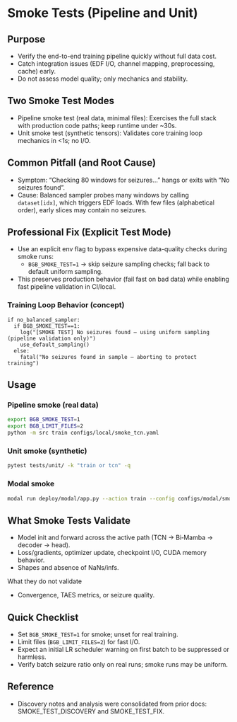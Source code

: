 # Smoke Tests (Pipeline and Unit)

## Purpose
- Verify the end-to-end training pipeline quickly without full data cost.
- Catch integration issues (EDF I/O, channel mapping, preprocessing, cache) early.
- Do not assess model quality; only mechanics and stability.

## Two Smoke Test Modes
- Pipeline smoke test (real data, minimal files): Exercises the full stack with production code paths; keep runtime under ~30s.
- Unit smoke test (synthetic tensors): Validates core training loop mechanics in <1s; no I/O.

## Common Pitfall (and Root Cause)
- Symptom: “Checking 80 windows for seizures…” hangs or exits with “No seizures found”.
- Cause: Balanced sampler probes many windows by calling `dataset[idx]`, which triggers EDF loads. With few files (alphabetical order), early slices may contain no seizures.

## Professional Fix (Explicit Test Mode)
- Use an explicit env flag to bypass expensive data-quality checks during smoke runs:
  - `BGB_SMOKE_TEST=1` → skip seizure sampling checks; fall back to default uniform sampling.
- This preserves production behavior (fail fast on bad data) while enabling fast pipeline validation in CI/local.

### Training Loop Behavior (concept)
```
if no_balanced_sampler:
  if BGB_SMOKE_TEST==1:
    log("[SMOKE TEST] No seizures found – using uniform sampling (pipeline validation only)")
    use_default_sampling()
  else:
    fatal("No seizures found in sample – aborting to protect training")
```

## Usage
### Pipeline smoke (real data)
```bash
export BGB_SMOKE_TEST=1
export BGB_LIMIT_FILES=2
python -m src train configs/local/smoke_tcn.yaml
```

### Unit smoke (synthetic)
```bash
pytest tests/unit/ -k "train or tcn" -q
```

### Modal smoke
```bash
modal run deploy/modal/app.py --action train --config configs/modal/smoke.yaml
```

## What Smoke Tests Validate
- Model init and forward across the active path (TCN → Bi‑Mamba → decoder → head).
- Loss/gradients, optimizer update, checkpoint I/O, CUDA memory behavior.
- Shapes and absence of NaNs/infs.

What they do not validate
- Convergence, TAES metrics, or seizure quality.

## Quick Checklist
- Set `BGB_SMOKE_TEST=1` for smoke; unset for real training.
- Limit files (`BGB_LIMIT_FILES=2`) for fast I/O.
- Expect an initial LR scheduler warning on first batch to be suppressed or harmless.
- Verify batch seizure ratio only on real runs; smoke runs may be uniform.

## Reference
- Discovery notes and analysis were consolidated from prior docs: SMOKE_TEST_DISCOVERY and SMOKE_TEST_FIX.

